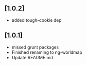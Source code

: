 ## [1.0.2]
- added tough-cookie dep

## [1.0.1]
- missed grunt packages
- Finished renaming to ng-worldmap
- Update README.md
